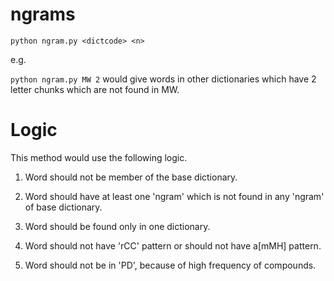 # ngrams

`python ngram.py <dictcode> <n>`

e.g.

`python ngram.py MW 2` would give words in other dictionaries which have 2 letter chunks which are not found in MW.

# Logic

This method would use the following logic.

1. Word should not be member of the base dictionary.

2. Word should have at least one 'ngram' which is not found in any 'ngram' of base dictionary.

3. Word should be found only in one dictionary.

4. Word should not have 'rCC' pattern or should not have a[mMH] pattern.

5. Word should not be in 'PD', because of high frequency of compounds.
